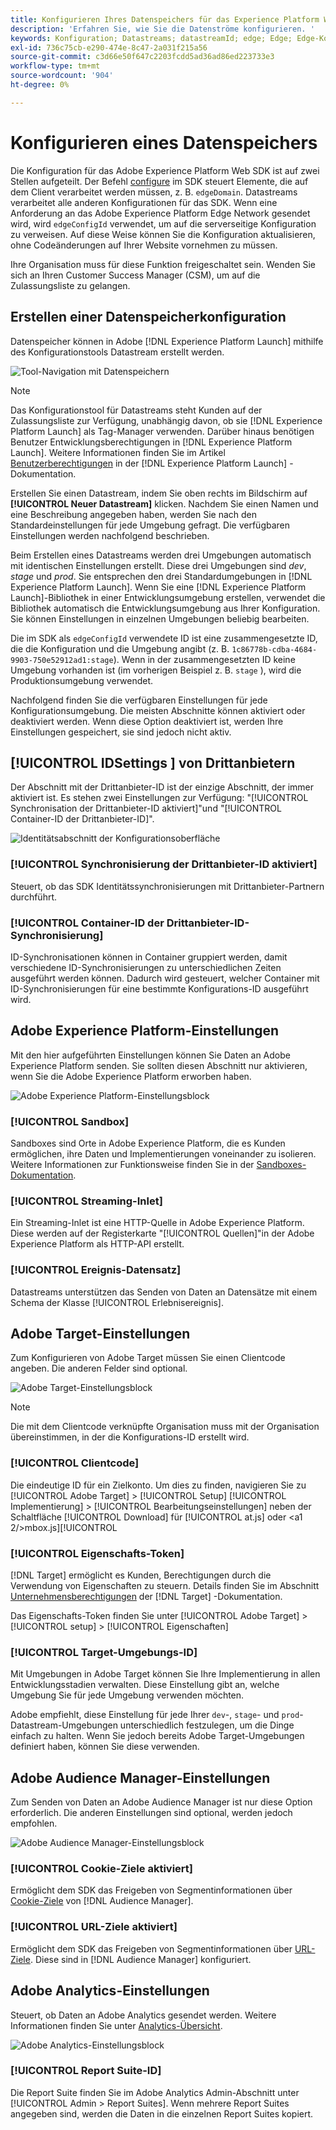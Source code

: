 ```yaml
---
title: Konfigurieren Ihres Datenspeichers für das Experience Platform Web SDK
description: 'Erfahren Sie, wie Sie die Datenströme konfigurieren. '
keywords: Konfiguration; Datastreams; datastreamId; edge; Edge; Edge-Konfigurations-ID; Umgebungseinstellungen; edgeConfigId; Identität; ID-Synchronisierung aktiviert; ID-Sync-Container-ID; Sandbox; Streaming-Inlet; Ereignis-Datensatz; Target; Client-Code; Eigenschaften-Token; Target-Umgebungs-ID; Cookie-Ziele; URL-Ziele; Analytics Settings Blockreport suite id;
exl-id: 736c75cb-e290-474e-8c47-2a031f215a56
source-git-commit: c3d66e50f647c2203fcdd5ad36ad86ed223733e3
workflow-type: tm+mt
source-wordcount: '904'
ht-degree: 0%

---
```



# Konfigurieren eines Datenspeichers

Die Konfiguration für das Adobe Experience Platform Web SDK ist auf zwei Stellen aufgeteilt. Der Befehl [configure](configuring-the-sdk.md) im SDK steuert Elemente, die auf dem Client verarbeitet werden müssen, z. B. `edgeDomain`. Datastreams verarbeitet alle anderen Konfigurationen für das SDK. Wenn eine Anforderung an das Adobe Experience Platform Edge Network gesendet wird, wird `edgeConfigId` verwendet, um auf die serverseitige Konfiguration zu verweisen. Auf diese Weise können Sie die Konfiguration aktualisieren, ohne Codeänderungen auf Ihrer Website vornehmen zu müssen.

Ihre Organisation muss für diese Funktion freigeschaltet sein. Wenden Sie sich an Ihren Customer Success Manager (CSM), um auf die Zulassungsliste zu gelangen.

## Erstellen einer Datenspeicherkonfiguration

Datenspeicher können in Adobe [!DNL Experience Platform Launch] mithilfe des Konfigurationstools Datastream erstellt werden.

![Tool-Navigation mit Datenspeichern](../../assets/datastreams_config.png)

>[!NOTE]
>
>Das Konfigurationstool für Datastreams steht Kunden auf der Zulassungsliste zur Verfügung, unabhängig davon, ob sie [!DNL Experience Platform Launch] als Tag-Manager verwenden. Darüber hinaus benötigen Benutzer Entwicklungsberechtigungen in [!DNL Experience Platform Launch]. Weitere Informationen finden Sie im Artikel [Benutzerberechtigungen](https://experienceleague.adobe.com/docs/launch/using/reference/admin/user-permissions.html) in der [!DNL Experience Platform Launch] -Dokumentation.

Erstellen Sie einen Datastream, indem Sie oben rechts im Bildschirm auf **[!UICONTROL Neuer Datastream]** klicken. Nachdem Sie einen Namen und eine Beschreibung angegeben haben, werden Sie nach den Standardeinstellungen für jede Umgebung gefragt. Die verfügbaren Einstellungen werden nachfolgend beschrieben.

Beim Erstellen eines Datastreams werden drei Umgebungen automatisch mit identischen Einstellungen erstellt. Diese drei Umgebungen sind *dev*, *stage* und *prod*. Sie entsprechen den drei Standardumgebungen in [!DNL Experience Platform Launch]. Wenn Sie eine [!DNL Experience Platform Launch]-Bibliothek in einer Entwicklungsumgebung erstellen, verwendet die Bibliothek automatisch die Entwicklungsumgebung aus Ihrer Konfiguration. Sie können Einstellungen in einzelnen Umgebungen beliebig bearbeiten.

Die im SDK als `edgeConfigId` verwendete ID ist eine zusammengesetzte ID, die die Konfiguration und die Umgebung angibt (z. B. `1c86778b-cdba-4684-9903-750e52912ad1:stage`). Wenn in der zusammengesetzten ID keine Umgebung vorhanden ist (im vorherigen Beispiel z. B. `stage` ), wird die Produktionsumgebung verwendet.

Nachfolgend finden Sie die verfügbaren Einstellungen für jede Konfigurationsumgebung. Die meisten Abschnitte können aktiviert oder deaktiviert werden. Wenn diese Option deaktiviert ist, werden Ihre Einstellungen gespeichert, sie sind jedoch nicht aktiv.

## [!UICONTROL IDSettings ] von Drittanbietern

Der Abschnitt mit der Drittanbieter-ID ist der einzige Abschnitt, der immer aktiviert ist. Es stehen zwei Einstellungen zur Verfügung: &quot;[!UICONTROL Synchronisation der Drittanbieter-ID aktiviert]&quot;und &quot;[!UICONTROL Container-ID der Drittanbieter-ID]&quot;.

![Identitätsabschnitt der Konfigurationsoberfläche](../../assets/edge_configuration_identity.png)

### [!UICONTROL Synchronisierung der Drittanbieter-ID aktiviert]

Steuert, ob das SDK Identitätssynchronisierungen mit Drittanbieter-Partnern durchführt.

### [!UICONTROL Container-ID der Drittanbieter-ID-Synchronisierung]

ID-Synchronisationen können in Container gruppiert werden, damit verschiedene ID-Synchronisierungen zu unterschiedlichen Zeiten ausgeführt werden können. Dadurch wird gesteuert, welcher Container mit ID-Synchronisierungen für eine bestimmte Konfigurations-ID ausgeführt wird.

## Adobe Experience Platform-Einstellungen

Mit den hier aufgeführten Einstellungen können Sie Daten an Adobe Experience Platform senden. Sie sollten diesen Abschnitt nur aktivieren, wenn Sie die Adobe Experience Platform erworben haben.

![Adobe Experience Platform-Einstellungsblock](../../assets/edge_configuration_aep.png)

### [!UICONTROL Sandbox]

Sandboxes sind Orte in Adobe Experience Platform, die es Kunden ermöglichen, ihre Daten und Implementierungen voneinander zu isolieren. Weitere Informationen zur Funktionsweise finden Sie in der [Sandboxes-Dokumentation](../../sandboxes/home.md).

### [!UICONTROL Streaming-Inlet]

Ein Streaming-Inlet ist eine HTTP-Quelle in Adobe Experience Platform. Diese werden auf der Registerkarte &quot;[!UICONTROL Quellen]&quot;in der Adobe Experience Platform als HTTP-API erstellt.

### [!UICONTROL Ereignis-Datensatz]

Datastreams unterstützen das Senden von Daten an Datensätze mit einem Schema der Klasse [!UICONTROL Erlebnisereignis].

## Adobe Target-Einstellungen

Zum Konfigurieren von Adobe Target müssen Sie einen Clientcode angeben. Die anderen Felder sind optional.

![Adobe Target-Einstellungsblock](../../assets/edge_configuration_target.png)

>[!NOTE]
>
>Die mit dem Clientcode verknüpfte Organisation muss mit der Organisation übereinstimmen, in der die Konfigurations-ID erstellt wird.

### [!UICONTROL Clientcode]

Die eindeutige ID für ein Zielkonto. Um dies zu finden, navigieren Sie zu [!UICONTROL Adobe Target] > [!UICONTROL Setup] [!UICONTROL Implementierung] > [!UICONTROL Bearbeitungseinstellungen] neben der Schaltfläche [!UICONTROL Download] für [!UICONTROL at.js] oder &lt;a1 2/>mbox.js][!UICONTROL 

### [!UICONTROL Eigenschafts-Token]

[!DNL Target] ermöglicht es Kunden, Berechtigungen durch die Verwendung von Eigenschaften zu steuern. Details finden Sie im Abschnitt [Unternehmensberechtigungen](https://experienceleague.adobe.com/docs/target/using/administer/manage-users/enterprise/properties-overview.html) der [!DNL Target] -Dokumentation.

Das Eigenschafts-Token finden Sie unter [!UICONTROL Adobe Target] > [!UICONTROL setup] > [!UICONTROL Eigenschaften]

### [!UICONTROL Target-Umgebungs-ID]

[](https://experienceleague.adobe.com/docs/target/using/administer/hosts.html) Mit Umgebungen in Adobe Target können Sie Ihre Implementierung in allen Entwicklungsstadien verwalten. Diese Einstellung gibt an, welche Umgebung Sie für jede Umgebung verwenden möchten.

Adobe empfiehlt, diese Einstellung für jede Ihrer `dev`-, `stage`- und `prod`-Datastream-Umgebungen unterschiedlich festzulegen, um die Dinge einfach zu halten. Wenn Sie jedoch bereits Adobe Target-Umgebungen definiert haben, können Sie diese verwenden.

## Adobe Audience Manager-Einstellungen

Zum Senden von Daten an Adobe Audience Manager ist nur diese Option erforderlich. Die anderen Einstellungen sind optional, werden jedoch empfohlen.

![Adobe Audience Manager-Einstellungsblock](../../assets/edge_configuration_aam.png)

### [!UICONTROL Cookie-Ziele aktiviert]

Ermöglicht dem SDK das Freigeben von Segmentinformationen über [Cookie-Ziele](https://experienceleague.adobe.com/docs/audience-manager/user-guide/features/destinations/custom-destinations/create-cookie-destination.html) von [!DNL Audience Manager].

### [!UICONTROL URL-Ziele aktiviert]

Ermöglicht dem SDK das Freigeben von Segmentinformationen über [URL-Ziele](https://experienceleague.adobe.com/docs/audience-manager/user-guide/features/destinations/custom-destinations/create-url-destination.html). Diese sind in [!DNL Audience Manager] konfiguriert.

## Adobe Analytics-Einstellungen

Steuert, ob Daten an Adobe Analytics gesendet werden. Weitere Informationen finden Sie unter [Analytics-Übersicht](../data-collection/adobe-analytics/analytics-overview.md).

![Adobe Analytics-Einstellungsblock](../../assets/edge_configuration_aa.png)

### [!UICONTROL Report Suite-ID]

Die Report Suite finden Sie im Adobe Analytics Admin-Abschnitt unter [!UICONTROL Admin > Report Suites]. Wenn mehrere Report Suites angegeben sind, werden die Daten in die einzelnen Report Suites kopiert.
